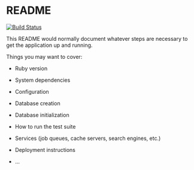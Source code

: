 # README

[![Build Status](https://travis-ci.com/wolox-training/ga-rails.svg?branch=travisCI)](https://travis-ci.com/wolox-training/ga-rails)

This README would normally document whatever steps are necessary to get the
application up and running.

Things you may want to cover:

* Ruby version

* System dependencies

* Configuration

* Database creation

* Database initialization

* How to run the test suite

* Services (job queues, cache servers, search engines, etc.)

* Deployment instructions

* ...
